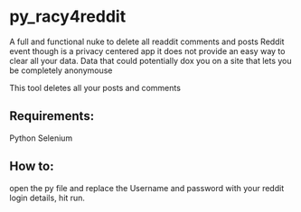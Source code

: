 # py_racy4reddit
A full and functional nuke to delete all readdit comments and posts
Reddit event though is a privacy centered app it does not provide an easy way to clear all your data.
Data that could potentially dox you on a site that lets you be completely anonymouse 

This tool deletes all your posts and comments
## Requirements:
Python
Selenium
## How to:
open the py file and replace the Username and password with your reddit login details, hit run.

